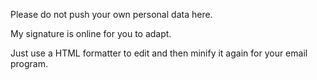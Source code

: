 Please do not push your own personal data here. 

My signature is online for you to adapt. 

Just use a HTML formatter to edit and then minify it again for your email program. 


